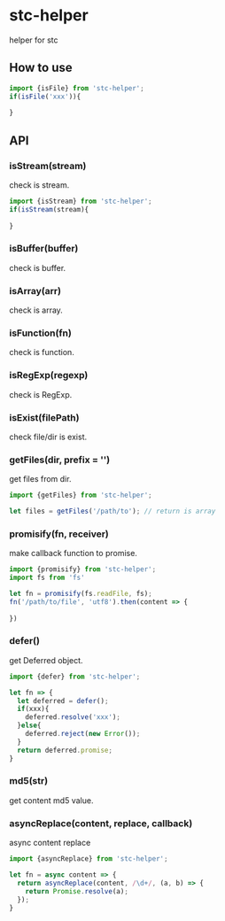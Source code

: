 # stc-helper

helper for stc

## How to use

```js
import {isFile} from 'stc-helper';
if(isFile('xxx')){
  
}
```

## API

### isStream(stream)

check is stream.

```js
import {isStream} from 'stc-helper';
if(isStream(stream){
  
}
```

### isBuffer(buffer)

check is buffer.

### isArray(arr)

check is array.

### isFunction(fn)

check is function.

### isRegExp(regexp)

check is RegExp.

### isExist(filePath)

check file/dir is exist.

### getFiles(dir, prefix = '')

get files from dir.

```js
import {getFiles} from 'stc-helper';

let files = getFiles('/path/to'); // return is array

```

### promisify(fn, receiver)

make callback function to promise.

```js
import {promisify} from 'stc-helper';
import fs from 'fs'

let fn = promisify(fs.readFile, fs);
fn('/path/to/file', 'utf8').then(content => {
  
})
```

### defer()

get Deferred object.

```js
import {defer} from 'stc-helper';

let fn => {
  let deferred = defer();
  if(xxx){
    deferred.resolve('xxx');
  }else{
    deferred.reject(new Error());
  }
  return deferred.promise;
}

```

### md5(str)

get content md5 value.

### asyncReplace(content, replace, callback)

async content replace

```js
import {asyncReplace} from 'stc-helper';

let fn = async content => {
  return asyncReplace(content, /\d+/, (a, b) => {
    return Promise.resolve(a);
  });
}
```